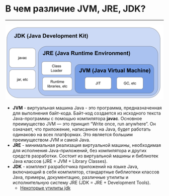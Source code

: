 # В чем различие JVM, JRE, JDK?

---

![image info](images/java.png)

- **JVM** - виртуальная машина Java - это программа, предназначенная для выполнения байт-кода. Байт-код создается из исходного текста Java-программы с помощью компилятора **javac**. Основное преимущество JVM — это принцип “Write once, run anywhere”. Он означает, что приложение, написанное на Java, будет работать одинаково на всех платформах. Это является большим преимуществом JVM и самой Java.
- **JRE** - минимальная реализация виртуальной машины, необходимая для исполнения Java-приложений, без компилятора и других средств разработки. Состоит из виртуальной машины и библиотек Java классов (JRE = JVM + Library Classes). 
- **JDK** - комплект разработчика приложений на языке Java, включающий в себя компилятор, стандартные библиотеки классов Java, примеры, документацию, различные утилиты и исполнительную систему JRE (JDK = JRE + Development Tools).
  - [Некоторые утилиты jdk](jdk-tools.md)